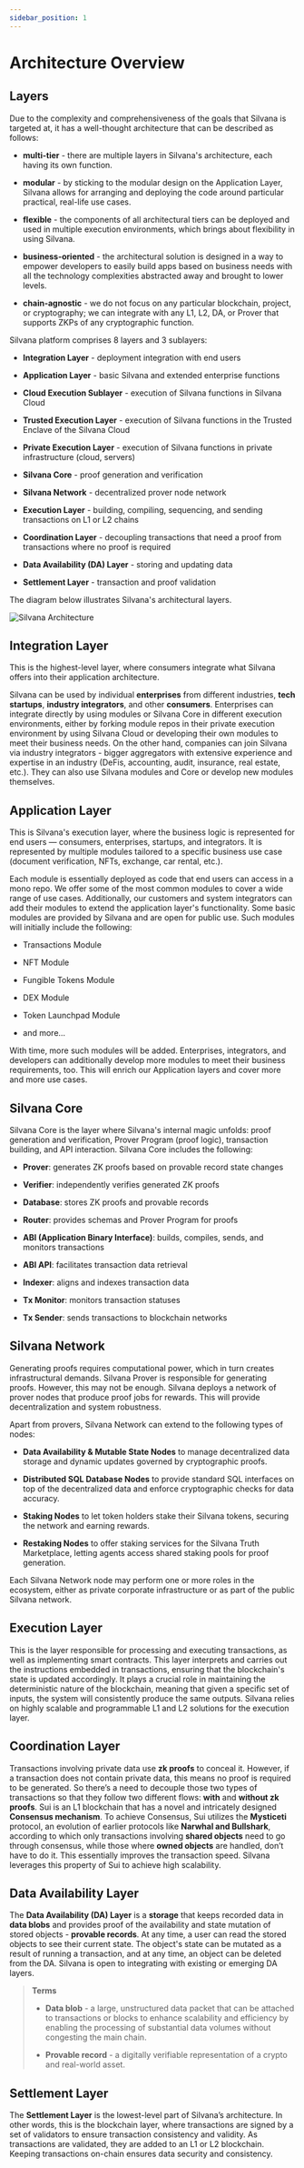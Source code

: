```yaml
---
sidebar_position: 1
---
```


# Architecture Overview

## Layers

Due to the complexity and comprehensiveness of the goals that Silvana is targeted at, it has a well-thought architecture that can be described as follows:

* **multi-tier** - there are multiple layers in Silvana's architecture, each having its own function.

* **modular** - by sticking to the modular design on the Application Layer, Silvana allows for arranging and deploying the code around particular practical, real-life use cases.

* **flexible** - the components of all architectural tiers can be deployed and used in multiple execution environments, which brings about flexibility in using Silvana.

* **business-oriented** - the architectural solution is designed in a way to empower developers to easily build apps based on business needs with all the technology complexities abstracted away and brought to lower levels.

* **chain-agnostic** - we do not focus on any particular blockchain, project, or cryptography; we can integrate with any L1, L2, DA, or Prover that supports ZKPs of any cryptographic function.

Silvana platform comprises 8 layers and 3 sublayers: 

* **Integration Layer** - deployment integration with end users

* **Application Layer** - basic Silvana and extended enterprise functions

* **Cloud Execution Sublayer** - execution of Silvana functions in Silvana Cloud

* **Trusted Execution Layer** - execution of Silvana functions in the Trusted Enclave of the Silvana Cloud

* **Private Execution Layer** - execution of Silvana functions in private infrastructure (cloud, servers)

* **Silvana Core** - proof generation and verification

* **Silvana Network** - decentralized prover node network

* **Execution Layer** - building, compiling, sequencing, and sending transactions on L1 or L2 chains

* **Coordination Layer** - decoupling transactions that need a proof from transactions where no proof is required

* **Data Availability (DA) Layer** - storing and updating data

* **Settlement Layer** - transaction and proof validation

The diagram below illustrates Silvana's architectural layers.

![Silvana Architecture](./img/silvana-architecture.png)

## Integration Layer

This is the highest-level layer, where consumers integrate what Silvana offers into their application architecture.

Silvana can be used by individual **enterprises** from different industries, **tech startups**, **industry integrators**, and other **consumers**. Enterprises can integrate directly by using modules or Silvana Core in different execution environments, either by forking module repos in their private execution environment by using Silvana Cloud or developing their own modules to meet their business needs. On the other hand, companies can join Silvana via industry integrators - bigger aggregators with extensive experience and expertise in an industry (DeFis, accounting, audit, insurance, real estate, etc.). They can also use Silvana modules and Core or develop new modules themselves.

## Application Layer

This is Silvana's execution layer, where the business logic is represented for end users — consumers, enterprises, startups, and integrators. It is represented by multiple modules tailored to a specific business use case (document verification, NFTs, exchange, car rental, etc.). 

Each module is essentially deployed as code that end users can access in a mono repo. We offer some of the most common modules to cover a wide range of use cases. Additionally, our customers and system integrators can add their modules to extend the application layer's functionality. Some basic modules are provided by Silvana and are open for public use. Such modules will initially include the following:

* Transactions Module

* NFT Module

* Fungible Tokens Module

* DEX Module

* Token Launchpad Module

* and more...

With time, more such modules will be added. Enterprises, integrators, and developers can additionally develop more modules to meet their business requirements, too. This will enrich our Application layers and cover more and more use cases. 

## Silvana Core

Silvana Core is the layer where Silvana's internal magic unfolds: proof generation and verification, Prover Program (proof logic), transaction building, and API interaction. Silvana Core includes the following:

* **Prover**: generates ZK proofs based on provable record state changes

* **Verifier**: independently verifies generated ZK proofs

* **Database**: stores ZK proofs and provable records

* **Router**: provides schemas and Prover Program for proofs

* **ABI (Application Binary Interface)**: builds, compiles, sends, and monitors transactions

* **ABI API**: facilitates transaction data retrieval

* **Indexer**: aligns and indexes transaction data

* **Tx Monitor**: monitors transaction statuses

* **Tx Sender**: sends transactions to blockchain networks

## Silvana Network

Generating proofs requires computational power, which in turn creates infrastructural demands. Silvana Prover is responsible for generating proofs. However, this may not be enough. Silvana deploys a network of prover nodes that produce proof jobs for rewards. This will provide decentralization and system robustness.

Apart from provers, Silvana Network can extend to the following types of nodes:

* **Data Availability & Mutable State Nodes** to manage decentralized data storage and dynamic updates governed by cryptographic proofs.

* **Distributed SQL Database Nodes** to provide standard SQL interfaces on top of the decentralized data and enforce cryptographic checks for data accuracy.

* **Staking Nodes** to let token holders stake their Silvana tokens, securing the network and earning rewards.

* **Restaking Nodes** to offer staking services for the Silvana Truth Marketplace, letting agents access shared staking pools for proof generation.

Each Silvana Network node may perform one or more roles in the ecosystem, either as private corporate infrastructure or as part of the public Silvana network.

## Execution Layer

​This is the layer responsible for processing and executing transactions, as well as implementing smart contracts. This layer interprets and carries out the instructions embedded in transactions, ensuring that the blockchain's state is updated accordingly. It plays a crucial role in maintaining the deterministic nature of the blockchain, meaning that given a specific set of inputs, the system will consistently produce the same outputs. Silvana relies on highly scalable and programmable L1 and L2 solutions for the execution layer.

## Coordination Layer

Transactions involving private data use **zk proofs** to conceal it. However, if a transaction does not contain private data, this means no proof is required to be generated. So there’s a need to decouple those two types of transactions so that they follow two different flows: **with** and **without zk proofs**. Sui is an L1 blockchain that has a novel and intricately designed **Consensus mechanism**. To achieve Consensus, Sui utilizes the **Mysticeti** protocol, an evolution of earlier protocols like **Narwhal and Bullshark**, according to which only transactions involving **shared objects** need to go through consensus, while those where **owned objects** are handled, don’t have to do it. This essentially improves the transaction speed. Silvana leverages this property of Sui to achieve high scalability.

## Data Availability Layer

The **Data Availability (DA) Layer** is a **storage** that keeps recorded data in **data blobs** and provides proof of the availability and state mutation of stored objects - **provable records**. At any time, a user can read the stored objects to see their current state. The object's state can be mutated as a result of running a transaction, and at any time, an object can be deleted from the DA. Silvana is open to integrating with existing or emerging DA layers.

> **Terms**
>   
> * **Data blob** - a large, unstructured data packet that can be attached to transactions or blocks to enhance scalability and efficiency by enabling the processing of substantial data volumes without congesting the main chain.
> 
> * **Provable record** - a digitally verifiable representation of a crypto and real-world asset.

## Settlement Layer

The **Settlement Layer** is the lowest-level part of Silvana’s architecture. In other words, this is the blockchain layer, where transactions are signed by a set of validators to ensure transaction consistency and validity. As transactions are validated, they are added to an L1 or L2 blockchain. Keeping transactions on-chain ensures data security and consistency.